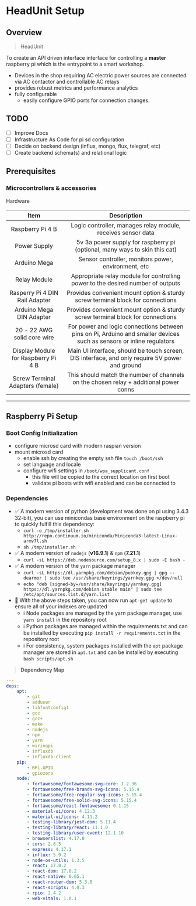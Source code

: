 # HeadUnit Setup

## Overview

> HeadUnit

To create an API driven interface interface for controlling a **master** raspberry pi which is the entrypoint to a smart workshop.

- Devices in the shop requiring AC electric power sources are connected via AC contactor and controllable AC relays
- provides robust metrics and performance analytics
- fully configurable
  - easily configure GPIO ports for connection changes.

## TODO

- [ ] Improve Docs
- [ ] Infrastructure As Code for pi sd configuration
- [ ] Decide on backend design (influx, mongo, flux, telegraf, etc)
- [ ] Create backend schema(s) and relational logic

## Prerequisites

### Microcontrollers & accessories

Hardware

|                Item                 |                                                     Description                                                      |
| :---------------------------------: | :------------------------------------------------------------------------------------------------------------------: |
|          Raspberry Pi 4 B           |                             Logic controller, manages relay module, receives sensor data                             |
|            Power Supply             |                      5v 3a power supply for raspberry pi (optional, many ways to skin this cat)                      |
|            Arduino Mega             |                                 Sensor controller, monitors power, environment, etc                                  |
|            Relay Module             |                   Appropriate relay module for controlling power to the desired number of outputs                    |
|   Rasperry Pi 4 DIN Rail Adapter    |                    Provides convenient mount option & sturdy screw terminal block for connections                    |
|      Arduino Mega DIN Adapter       |                    Provides convenient mount option & sturdy screw terminal block for connections                    |
|     20 - 22 AWG solid core wire     | For power and logic connections between pins on Pi, Arduino and smaller devices such as sensors or inline regulators |
| Display Module for Raspberry Pi 4 B |            Main UI interface, should be touch screen, DIS interface, and only require 5V power and ground            |
|  Screw Terminal Adapters (female)   |                This should match the number of channels on the chosen relay + additional power conns                 |

---

## Raspberry Pi Setup

### **Boot Config Initialization**

- configure microsd card with modern raspian version
- mount microsd card
  - enable ssh by creating the empty ssh file `touch /boot/ssh`
  - set language and locale
  - configure wifi settings in `/boot/wpa_supplicant.conf`
    - this file will be copied to the correct location on first boot
    - validate pi boots with wifi enabled and can be connected to

### Dependencies

- ✅ A modern version of python (development was done on pi using 3.4.3 32-bit), you can use minicondas base environment on the raspberry pi to quickly fulfill this dependency:
  - `curl -o /tmp/installer.sh http://repo.continuum.io/miniconda/Miniconda3-latest-Linux-armv7l.sh`
  - `sh /tmp/installer.sh`
- ✅ A modern version of `nodejs` (**v16.9.1**) & `npm` (**7.21.1**)
  - `curl -sL https://deb.nodesource.com/setup_8.x | sudo -E bash -`
- ✅ A modern version of the `yarn` package manager
  - `curl -sL https://dl.yarnpkg.com/debian/pubkey.gpg | gpg --dearmor | sudo tee /usr/share/keyrings/yarnkey.gpg >/dev/null`
  - `echo "deb [signed-by=/usr/share/keyrings/yarnkey.gpg] https://dl.yarnpkg.com/debian stable main" | sudo tee /etc/apt/sources.list.d/yarn.list`
- 🚀 With the above steps taken, you can now run `apt-get update` to ensure all of your indexes are updated
  - ℹ️ Node packages are managed by the yarn package manager, use `yarn install` in the repository root
  - ℹ️ Python packages are managed within the requirements.txt and can be installed by executing `pip install -r requirements.txt` in the repository root
  - ℹ️ For consistency, system packages installed with the `apt` package manager are stored in `apt.txt` and can be installed by executing `bash scripts/apt.sh`

> **Dependency Map**

```yaml
---
deps:
    apt:
        - git
        - adduser
        - libfontconfig1
        - gcc
        - gcc+
        - make
        - nodejs
        - npm
        - yarn
        - wiringpi
        - influxdb
        - influxdb-client
    pip:
        - RPi.GPIO
        - gpiozero
    node:
        - fortawesome/fontawesome-svg-core: 1.2.36
        - fortawesome/free-brands-svg-icons: 5.15.4
        - fortawesome/free-regular-svg-icons: 5.15.4
        - fortawesome/free-solid-svg-icons: 5.15.4
        - fortawesome/react-fontawesome: 0.1.15
        - material-ui/core: 4.12.3
        - material-ui/icons: 4.11.2
        - testing-library/jest-dom: 5.11.4
        - testing-library/react: 11.1.0
        - testing-library/user-event: 12.1.10
        - browserslist: 4.17.0
        - cors: 2.8.5
        - express: 4.17.1
        - influx: 5.9.2
        - node-os-utils: 1.3.5
        - react: 17.0.2
        - react-dom: 17.0.2
        - react-native: 0.65.1
        - react-router-dom: 5.3.0
        - react-scripts: 4.0.3
        - rpio: 2.4.2
        - web-vitals: 1.0.1
```
